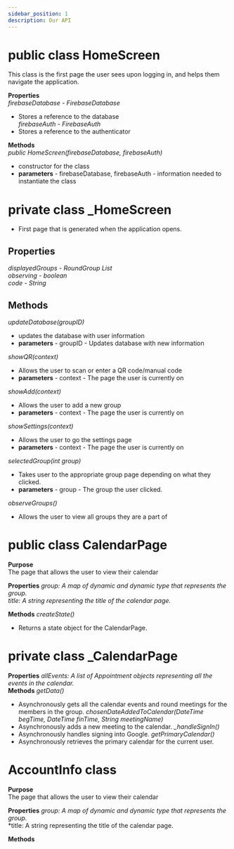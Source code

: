 ```yaml
---
sidebar_position: 1
description: Our API
---
```


public class HomeScreen
====================================================================================================
This class is the first page the user sees upon logging in, and helps them navigate the application.

**Properties**  
*firebaseDatabase - FirebaseDatabase*
* Stores a reference to the database  
*firebaseAuth - FirebaseAuth*  
* Stores a reference to the authenticator  

**Methods**  
*public HomeScreen(firebaseDatabase, firebaseAuth)*  
* constructor for the class  
* **parameters** - firebaseDatabase, firebaseAuth - information needed to instantiate the class

private class _HomeScreen
=========================================================================================================
* First page that is generated when the application opens.

Properties
----------
*displayedGroups - RoundGroup List*  
*observing - boolean*  
*code - String*

Methods
-------
*updateDatabase(groupID)*  
* updates the database with user information
* **parameters** - groupID - Updates database with new information

*showQR(context)*  
* Allows the user to scan or enter a QR code/manual code
* **parameters** - context - The page the user is currently on

*showAdd(context)*  
* Allows the user to add a new group
* **parameters** - context - The page the user is currently on

*showSettings(context)*  
* Allows the user to go the settings page
* **parameters** - context - The page the user is currently on

*selectedGroup(int group)*  
* Takes user to the appropriate group page depending on what they clicked.
* **parameters** - group - The group the user clicked.

*observeGroups()*  
* Allows the user to view all groups they are a part of

public class CalendarPage
============================================================================================================
**Purpose**  
The page that allows the user to view their calendar  

**Properties**
*group: A map of dynamic and dynamic type that represents the group.*  
*title: A string representing the title of the calendar page.*  

**Methods**
*createState()*  
* Returns a state object for the CalendarPage.

private class _CalendarPage
============================================================================================================
**Properties**
*allEvents: A list of Appointment objects representing all the events in the calendar.*  
**Methods**
*getData()*  
* Asynchronously gets all the calendar events and round meetings for the members in the group.
*chosenDateAddedToCalendar(DateTime begTime, DateTime finTime, String meetingName)*  
* Asynchronously adds a new meeting to the calendar.
*_handleSignIn()*
* Asynchronously handles signing into Google.
*getPrimaryCalendar()*  
* Asynchronously retrieves the primary calendar for the current user.

AccountInfo class
=================
**Purpose**  
The page that allows the user to view their calendar  

**Properties**
*group: A map of dynamic and dynamic type that represents the group.*  
*title: A string representing the title of the calendar page.  

**Methods**
